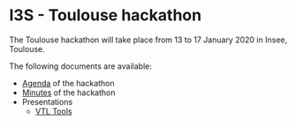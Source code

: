 # I3S - Toulouse hackathon

The Toulouse hackathon will take place from 13 to 17 January 2020 in Insee, Toulouse.

The following documents are available:

  * [Agenda](agenda.md) of the hackathon
  * [Minutes](minutes.md) of the hackathon
  * Presentations
    * [VTL Tools](vtl-track/demo.md)